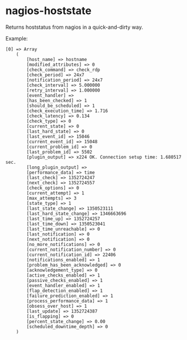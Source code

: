 nagios-hoststate
================

Returns hoststatus from nagios in a quick-and-dirty way.

Example:

    [0] => Array
        (
            [host_name] => hostname
            [modified_attributes] => 0
            [check_command] => check_rdp
            [check_period] => 24x7
            [notification_period] => 24x7
            [check_interval] => 5.000000
            [retry_interval] => 1.000000
            [event_handler] => 
            [has_been_checked] => 1
            [should_be_scheduled] => 1
            [check_execution_time] => 1.716
            [check_latency] => 0.134
            [check_type] => 0
            [current_state] => 0
            [last_hard_state] => 0
            [last_event_id] => 15046
            [current_event_id] => 15048
            [current_problem_id] => 0
            [last_problem_id] => 5502
            [plugin_output] => x224 OK. Connection setup time: 1.680517 sec.
            [long_plugin_output] => 
            [performance_data] => time
            [last_check] => 1352724247
            [next_check] => 1352724557
            [check_options] => 0
            [current_attempt] => 1
            [max_attempts] => 3
            [state_type] => 1
            [last_state_change] => 1350523111
            [last_hard_state_change] => 1346663696
            [last_time_up] => 1352724257
            [last_time_down] => 1350523041
            [last_time_unreachable] => 0
            [last_notification] => 0
            [next_notification] => 0
            [no_more_notifications] => 0
            [current_notification_number] => 0
            [current_notification_id] => 22406
            [notifications_enabled] => 1
            [problem_has_been_acknowledged] => 0
            [acknowledgement_type] => 0
            [active_checks_enabled] => 1
            [passive_checks_enabled] => 1
            [event_handler_enabled] => 1
            [flap_detection_enabled] => 1
            [failure_prediction_enabled] => 1
            [process_performance_data] => 1
            [obsess_over_host] => 1
            [last_update] => 1352724387
            [is_flapping] => 0
            [percent_state_change] => 0.00
            [scheduled_downtime_depth] => 0
        )
